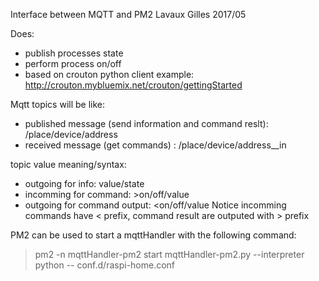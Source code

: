 Interface between MQTT and PM2Lavaux Gilles 2017/05 Does: - publish processes state - perform process on/off - based on crouton python client example: http://crouton.mybluemix.net/crouton/gettingStarted Mqtt topics will be like: - published message (send information and command reslt): /place/device/address - received message (get commands)                       : /place/device/address__in topic value meaning/syntax: - outgoing for info: value/state - incomming for command: >on/off/value - outgoing for command output: <on/off/value Notice incomming commands have < prefix, command result are outputed with > prefixPM2 can be used to start a mqttHandler with the following command:  >pm2 -n mqttHandler-pm2 start mqttHandler-pm2.py --interpreter python -- conf.d/raspi-home.conf
